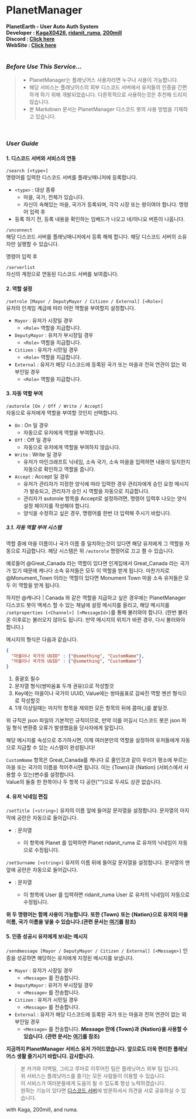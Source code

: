 # PlanetManager
**PlanetEarth - User Auto Auth System   
Developer : <a href="https://discord.com/users/894564302613254164" title="Kaga's Discord" target="_blank">KagaX0426</a>, <a href="https://discord.com/users/717219505562189885" title="Ruma's Discord" target="_blank">ridanit_ruma</a>, <a href="https://discord.com/users/781088270830141441" title="200mill's Discord" target="_blank">200mill</a>   
Discord : [Click here](https://discord.gg/NshmCh4ptY "Link : PlanetManager Discord Server")   
WebSite : [Click here](https://planetmanager.inizeno.com "Link : PlanetManager Introduce Site")**   
<br />
### ***Before Use This Service...***
> - PlanetManager는 플래닛어스 사용자라면 누구나 사용이 가능합니다.
> - 해당 서비스는 플래닛어스의 외부 디스코드 서버에서 유저들의 인증을 간편하게 하기 위해 개발되었습니다. 다른목적으로 사용하는것은 추천해 드리지 않습니다.
> - 본 Markdown 문서는 PlanetManager 디스코드 봇의 사용 방법을 기재하고 있습니다.
<br />

### ***User Guide***
#### 1. 디스코드 서버와 서비스의 연동
`/search [<type>]`   
명령어를 입력한 디스코드 서버를 플래닛매니저에 등록합니다.
- `<type>` : 대상 종류
  - 마을, 국가, 전체가 있습니다.
  - 자신이 속해있는 마을, 국가가 등록되며, 각각 시장 또는 왕이여야 합니다.
명령어 입력 후
- 등록 하기 전, 등록 내용을 확인하는 임베드가 나오고 네/아니요 버튼이 나옵니다.

`/unconnect`   
해당 디스코드 서버를 플래닛매니저에서 등록 해제 합니다. 해당 디스코드 서버의 소유자만 실행할 수 있습니다.

명령어 입력 후

`/serverlist`   
자신의 계정으로 연동된 디스코드 서버를 보여줍니다.   

#### 2. 역할 설정
`/setrole [Mayor / DeputyMayor / Citizen / External] [<Role>]`   
유저의 인게임 계급에 따라 어떤 역할을 부여할지 설정합니다.   
- `Mayor` : 유저가 시장일 경우
  - `<Role>` 역할을 지급합니다.
- `DeputyMayor` : 유저가 부시장일 경우
  - `<Role>` 역할을 지급합니다.
- `Citizen` : 유저가 시민일 경우
  - `<Role>` 역할을 지급합니다.
- `External` : 유저가 해당 디스코드에 등록된 국가 또는 마을과 전혀 연관이 없는 외부인일 경우
  - `<Role>` 역할을 지급합니다.

#### 3. 자동 역할 부여
`/autorole [On / Off / Write / Accept]`   
자동으로 유저에게 역할을 부여할 것인지 선택합니다.   
- `On` : On 일 경우
  - 자동으로 유저에게 역할을 부여합니다.
- `Off` : Off 일 경우
  - 자동으로 유저에게 역할을 부여하지 않습니다.
- `Write` : Write 일 경우
  - 유저가 마인크래프트 닉네임, 소속 국가, 소속 마을을 입력하면 내용이 일치한지 자동으로 확인하고 역할을 줍니다.
- `Accept` : Accept 일 경우
  - 유저가 관리자가 지정한 양식에 따라 입력한 경우 관리자에게 승인 요청 메시지가 발송되고, 관리자가 승인 시 역할을 자동으로 지급합니다.
  - 관리자가 autorole 항목을 Accept로 설정하려면, 명령어 입력후 나오는 양식 설정 페이지를 작성해야 합니다.
  - 양식을 수정하고 싶은 경우, 명령어를 한번 더 입력해 주시기 바랍니다.

##### 3.1. 자동 역할 부여 시스템
역할 중에 마을 이름이나 국가 이름 중 일치하는것이 있다면 해당 유저에게 그 역할을 자동으로 지급합니다.
해당 시스템은 위 `/autorole` 명령어로 끄고 켤 수 있습니다.   
   
예로들어 @Great_Canada 라는 역할이 있다면 인게임에서 Great_Canada 라는 국가가 있기 때문에 캐나다 소속 유저들은 모두 이 역할을 받게 됩니다.
마찬가지로 @Monument_Town 이라는 역할이 있다면 Monument Town 마을 소속 유저들은 모두 이 역할을 받게 됩니다.   
   
하지만 @캐나다 | Canada 와 같은 역할을 지급하고 싶은 경우에는 PlanetManager 디스코드 봇이 액세스 할 수 있는 채널에 설정 메시지를 올리고, 해당 메시지를 `/setproperties [<Channel>] [<MessageId>]`를 통해 불러와야 합니다. (한번 불러온 이후로는 불러오지 않아도 됩니다. 만약 메시지의 위치가 바뀐 경우, 다시 불러와야 합니다.)   
   
메시지의 형식은 다음과 같습니다.
```json
{
  "마을이나 국가의 UUID" : {"@something", "CustomName"},
  "마을이나 국가의 UUID" : {"@something", "CustomName"}
}
```
1. 중괄호 필수
2. 문자열 형식(쌍따옴표 두개 권유)으로 작성할것
3. Key에는 마을이나 국가의 UUID, Value에는 쌍따옴표로 감싸진 역할 멘션 형식으로 작성할것
4. 1개 이상일때는 마지막 항목을 제외한 모든 항목의 뒤에 콤마(,)를 붙일것.
   
위 규칙은 json 파일의 기본적인 규칙이므로, 만약 이를 어길시 디스코드 봇은 json 파일 형식 변환중 오류가 발생했음을 당사자에게 알립니다.   
   
해당 메시지를 속성으로 추가하시면, 이제 여러분만의 역할을 설정하여 유저들에게 자동으로 지급할 수 있는 시스템이 완성됩니다!   
   
`CustomName` 항목은 Great_Canada를 캐나다 로 줄인것과 같이 우리가 평소에 부르는 마을 또는 국가의 이름을 적어주시면 됩니다.
이는 {Town}과 {Nation} (서비스에서 사용할 수 있는)변수를 설정합니다.   
Value의 둘중 한 한목이나 두 항목 다 공란("")으로 두셔도 상관 없습니다.

#### 4. 유저 닉네임 편집
`/setTitle [<string>]`
유저의 이름 앞에 들어갈 문자열을 설정합니다. 문자열의 마지막에 공란은 자동으로 들어갑니다.   
- <string> : 문자열
  - 이 항목에 Planet 를 입력하면 Planet ridanit_ruma 로 유저의 닉네임이 자동으로 수정됩니다.

`/setSurname [<string>]`
유저의 이름 뒤에 들어갈 문자열을 설정합니다. 문자열의 맨 앞에 공란은 자동으로 들어갑니다.   
- <string> : 문자열
  - 이 항목에 User 를 입력하면 ridanit_ruma User 로 유저의 닉네임이 자동으로 수정됩니다.

**위 두 명령어는 함께 사용이 가능합니다. 또한 {Town} 또는 {Nation}으로 유저의 마을 이름, 국가 이름을 넣을 수 있습니다.(관련 문서는 [여기](#31-자동-역할-부여-시스템 "자동 역할 부여 시스템")를 참조)**

#### 5. 인증 성공시 유저에게 보내는 메시지
`/sendmessage [Mayor / DeputyMayor / Citizen / External] [<Message>]`
인증을 성공하면 해당하는 유저에게 지정된 메시지를 보냅니다.
- `Mayor` : 유저가 시장일 경우
  - `<Message>` 를 전송합니다.
- `DeputyMayor` : 유저가 부시장일 경우
  - `<Message>` 를 전송합니다.
- `Citizen` : 유저가 시민일 경우
  - `<Message>` 를 전송합니다.
- `External` : 유저가 해당 디스코드에 등록된 국가 또는 마을과 전혀 연관이 없는 외부인일 경우
  - `<Message>` 를 전송합니다.
**Message 란에 {Town}과 {Nation}을 사용할 수 있습니다. (관련 문서는 [여기](#31-자동-역할-부여-시스템 "자동 역할 부여 시스템")를 참조)**   
   
**지금까지 PlanetManager 서비스 유저 가이드였습니다. 앞으로도 더욱 편리한 플레닛어스 생활 즐기시기 바랍니다. 감사합니다.**
> 본 카가와 이백밀, 그리고 루마로 이루어진 팀은 플레닛어스 외부 팀 입니다.   
> 위 서비스는 플레닛어스를 즐기는 모든 사람들이 이용할 수 있습니다.   
> 이 서비스가 여러분들에게 도움이 될 수 있도록 항상 노력하겠습니다.   
> 원하는 기능이 있다면 [디스코드 서버](https://discord.gg/NshmCh4ptY "Link : PlanetManager Discord Server")에 방문하셔서 의견을 서로 공유하실 수 있습니다.
   
with Kaga, 200mill, and ruma.
